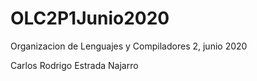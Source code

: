 # OLC2P1Junio2020
Organizacion de Lenguajes y Compiladores 2, junio 2020

Carlos Rodrigo Estrada Najarro
